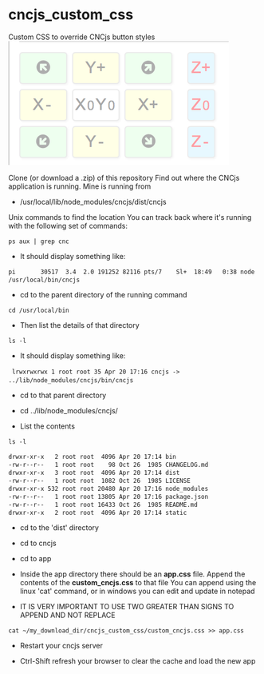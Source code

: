 # cncjs_custom_css
Custom CSS to override CNCjs button styles
![alt text](https://github.com/tmbarbour/cncjs_custom_css/blob/master/cncjs-keypad.png?raw=true)

Clone (or download a .zip) of this repository
Find out where the CNCjs application is running. Mine is running from 
-  /usr/local/lib/node_modules/cncjs/dist/cncjs

Unix commands to find the location
You can track back where it's running with the following set of commands:
```
ps aux | grep cnc
```
- It should display something like:  

```
pi       30517  3.4  2.0 191252 82116 pts/7    Sl+  18:49   0:38 node /usr/local/bin/cncjs
```

- cd to the parent directory of the running command

```
cd /usr/local/bin
```
- Then list the details of that directory

```
ls -l
```
- It should display something like:

` 
lrwxrwxrwx 1 root root 35 Apr 20 17:16 cncjs -> ../lib/node_modules/cncjs/bin/cncjs
`

- cd to that parent directory

- cd ../lib/node_modules/cncjs/

- List the contents

```
ls -l
```

```
drwxr-xr-x   2 root root  4096 Apr 20 17:14 bin
-rw-r--r--   1 root root    98 Oct 26  1985 CHANGELOG.md
drwxr-xr-x   3 root root  4096 Apr 20 17:14 dist
-rw-r--r--   1 root root  1082 Oct 26  1985 LICENSE
drwxr-xr-x 532 root root 20480 Apr 20 17:16 node_modules
-rw-r--r--   1 root root 13805 Apr 20 17:16 package.json
-rw-r--r--   1 root root 16433 Oct 26  1985 README.md
drwxr-xr-x   2 root root  4096 Apr 20 17:14 static
```

- cd to the 'dist' directory

- cd to cncjs

- cd to app

- Inside the app directory there should be an **app.css** file. Append the contents of the **custom_cncjs.css** to that file
You can append using the linux 'cat' command, or in windows you can edit and update in notepad
- IT IS VERY IMPORTANT TO USE TWO GREATER THAN SIGNS TO APPEND AND NOT REPLACE

```
cat ~/my_download_dir/cncjs_custom_css/custom_cncjs.css >> app.css
```

- Restart your cncjs server

- Ctrl-Shift refresh your browser to clear the cache and load the new app

